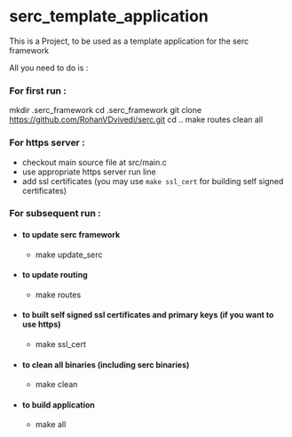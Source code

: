 # serc_template_application
This is a Project, to be used as a template application for the serc framework

All you need to do is :

### For first run :

mkdir .serc_framework
cd .serc_framework
git clone https://github.com/RohanVDvivedi/serc.git
cd ..
make routes clean all

### For https server :

* checkout main source file at src/main.c
* use appropriate https server run line
* add ssl certificates (you may use `make ssl_cert` for building self signed certificates)

### For subsequent run :

* #### to update serc framework
  * make update_serc

* #### to update routing 
  * make routes

* #### to built self signed ssl certificates and primary keys (if you want to use https)
  * make ssl_cert

* #### to clean all binaries (including serc binaries)
  * make clean

* #### to build application
  * make all
